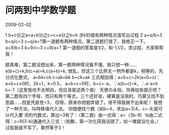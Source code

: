 # 问两到中学数学题
2009-02-02


1 b+c分之a=a+b分之c=c+a分之b=k  求k的值有两种情况请写出过程 2  a+q/b=3  b+q/c=3  c+q/a=?第一道题有两种情况，第二道题打错了，我修正一下。a+9/b=3  b+9/c=3 c+9/a=? 第一道题的答案是1/2，和-1,1/2，求过程，大家帮帮我！


题真难，第二题没想出来，第一题两种情况看不懂，我只想一种…… a\(b+c)=k;b\(c+a)=k;c\(a+b)=k; 很乱，但这三个比例无一例外都是k，相等的，先分式化整式， a=bk+ck c=ak+bk b=ck+ak 三式相加得：a+b+c=2k(a+b+c)： a+b+c≠0时，2k=1，k=0.5， a+b+c=0时，b+c=-a，∵a\(b+c)=k，∴a\-a=k k=-1（这里我也不太明白，但应该是这两个值） 天使の永恒，你再给些提示吧？ 第二题有四个字母，而只有两个等式，三个还好说，硬算是没用的，巧算又找不到思路……但是凭直觉=3， 哎呀，原来你把题弄错了。怪不得我做不出来呢！ 我想了一种方法，叫特殊值代入法。 你随便找个数（如b=4，求出a=3\4，c=-9,就可以代入要 求的代数式，算出=3有了：（第二题）由一式得：a=（3b-9）\b由二式得：c=9\(3-b)通通代入三式：（抱歉，第一次化简我话错了，如一楼就没化全。）过程我就不写了，果然等于3！

